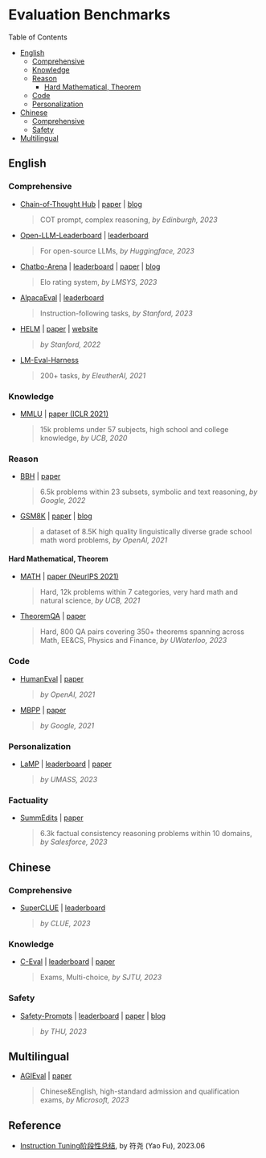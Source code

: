 # Evaluation Benchmarks

Table of Contents

- [English](#english)
  - [Comprehensive](#comprehensive)
  - [Knowledge](#knowledge)
  - [Reason](#reason)
    - [Hard Mathematical, Theorem](#hard-mathematical-theorem)
  - [Code](#code)
  - [Personalization](#personalization)
- [Chinese](#chinese)
  - [Comprehensive](#comprehensive-1)
  - [Safety](#safety)
- [Multilingual]()

## English

### Comprehensive

- [Chain-of-Thought Hub](https://github.com/FranxYao/chain-of-thought-hub) | [paper](https://arxiv.org/abs/2305.17306) | [blog](https://yaofu.notion.site/Towards-Complex-Reasoning-the-Polaris-of-Large-Language-Models-c2b4a51355b44764975f88e6a42d4e75)

  > COT prompt, complex reasoning, *by Edinburgh, 2023*
  >
- [Open-LLM-Leaderboard](https://huggingface.co/spaces/HuggingFaceH4/open_llm_leaderboard/tree/main) | [leaderboard](https://huggingface.co/spaces/HuggingFaceH4/open_llm_leaderboard)

  > For open-source LLMs, *by Huggingface, 2023*
  >
- [Chatbo-Arena](https://github.com/lm-sys/FastChat#evaluation) | [leaderboard](https://chat.lmsys.org/?arena) | [paper](https://arxiv.org/abs/2306.05685)  | [blog](https://lmsys.org/blog/2023-05-03-arena/)

  > Elo rating system, *by LMSYS, 2023*
  >
- [AlpacaEval](https://github.com/tatsu-lab/alpaca_eval) | [leaderboard](https://tatsu-lab.github.io/alpaca_eval/)

  > Instruction-following tasks, *by Stanford, 2023*
  >
- [HELM](https://github.com/stanford-crfm/helm) | [paper](https://arxiv.org/abs/2211.09110) | [website](https://crfm.stanford.edu/helm/latest/)

  > *by Stanford, 2022*
  >
- [LM-Eval-Harness](https://github.com/EleutherAI/lm-evaluation-harness)

  > 200+ tasks, *by EleutherAI, 2021*
  >

### Knowledge

- [MMLU](https://github.com/hendrycks/test) | [paper (ICLR 2021)](https://arxiv.org/abs/2009.03300)
  > 15k problems under 57 subjects, high school and college knowledge, *by UCB, 2020*
  >

### Reason

- [BBH](https://github.com/suzgunmirac/BIG-Bench-Hard) | [paper](https://arxiv.org/abs/2210.09261)

  > 6.5k problems within 23 subsets, symbolic and text reasoning, *by Google, 2022*
  >
- [GSM8K](https://github.com/openai/grade-school-math) | [paper](https://arxiv.org/abs/2110.14168) | [blog](https://openai.com/blog/grade-school-math/)

  > a dataset of 8.5K high quality linguistically diverse grade school math word problems, *by OpenAI, 2021*
  >

#### Hard Mathematical, Theorem

- [MATH](https://github.com/hendrycks/math) | [paper (NeurIPS 2021)](https://arxiv.org/abs/2103.03874)
  > Hard, 12k problems within 7 categories, very hard math and natural science, *by UCB, 2021*
  >
- [TheoremQA](https://github.com/wenhuchen/TheoremQA) | [paper](https://arxiv.org/abs/2305.12524)
  > Hard, 800 QA pairs covering 350+ theorems spanning across Math, EE&CS, Physics and Finance, *by UWaterloo, 2023*
  >

### Code

- [HumanEval](https://github.com/openai/human-eval) | [paper](https://arxiv.org/abs/2107.03374)

  > *by OpenAI, 2021*
  >
- [MBPP](https://github.com/google-research/google-research/tree/master/mbpp) | [paper](https://arxiv.org/abs/2108.07732)

  > *by Google, 2021*
  >

### Personalization

- [LaMP](https://github.com/LaMP-Benchmark/LaMP) | [leaderboard](https://lamp-benchmark.github.io/leaderboard) | [paper](https://arxiv.org/abs/2304.11406)
  > *by UMASS, 2023*
  >

### Factuality

- [SummEdits](https://github.com/salesforce/factualNLG) | [paper](https://arxiv.org/abs/2305.14540)
  > 6.3k factual consistency reasoning problems within 10 domains, *by Salesforce, 2023*
  >

## Chinese

### Comprehensive

- [SuperCLUE](https://github.com/CLUEbenchmark/SuperCLUE) | [leaderboard](https://www.cluebenchmarks.com/superclue.html)
  > *by CLUE, 2023*
  >

### Knowledge

- [C-Eval](https://github.com/SJTU-LIT/ceval) | [leaderboard](https://cevalbenchmark.com/static/leaderboard.html) | [paper](https://arxiv.org/abs/2305.08322)
  > Exams, Multi-choice, *by SJTU, 2023*
  >

### Safety

- [Safety-Prompts](https://github.com/thu-coai/Safety-Prompts) | [leaderboard](http://115.182.62.166:18000/public) | [paper](https://arxiv.org/abs/2304.10436) | [blog](https://cevalbenchmark.com/index.html#home)
  > *by THU, 2023*
  >

## Multilingual

- [AGIEval](https://github.com/microsoft/AGIEval) | [paper](https://arxiv.org/abs/2304.06364)
  > Chinese&English, high-standard admission and qualification exams, *by Microsoft, 2023*
  >

## Reference

- [Instruction Tuning阶段性总结](https://yaofu.notion.site/2023-06-Instruction-Tuning-935b48e5f26448e6868320b9327374a1), by 符尧 (Yao Fu), 2023.06
